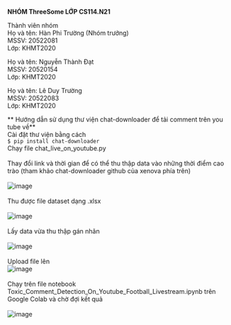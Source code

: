 **NHÓM ThreeSome LỚP CS114.N21**

Thành viên nhóm <br> 
Họ và tên: Hàn Phi Trường (Nhóm trưởng) <br>
MSSV: 20522081 <br>
Lớp: KHMT2020 <br>

Họ và tên: Nguyễn Thành Đạt <br>
MSSV: 20520154 <br>
Lớp: KHMT2020 <br>

Họ và tên: Lê Duy Trường <br>
MSSV: 20522083 <br>
Lớp: KHMT2020 <br>

** Hướng dẫn sử dụng thư viện chat-downloader để tải comment trên you tube về**
<br>Cài đặt thư viện bằng cách<br>
`$ pip install chat-downloader`
<br>Chạy file chat_live_on_youtube.py<br>
<br>Thay đổi link và thời gian để có thể thu thập data vào những thời điểm cao trào (tham khảo chat-downloader github của xenova phía trên)<br>
<br>![image](https://github.com/TruongNoDame/Comments-Esport-Livestream-Gam-R7/images/1.png)<br>
<br>Thu được file dataset dạng .xlsx<br>
<br>![image](https://user-images.githubusercontent.com/79317931/178136443-af37a147-d72a-40d5-9a83-f6085de50045.png)<br>
<br>Lấy data vừa thu thập gán nhãn<br>
<br>![image](https://user-images.githubusercontent.com/79317931/178136429-411acaa2-6238-4c41-980e-b45ab925576d.png)<br>
<br>Upload file lên 
<br>![image](https://user-images.githubusercontent.com/79317931/178136380-d1e3aa4c-dbe7-4f7f-8f71-b7b779457602.png)<br>
<br>Chạy trên file notebook Toxic_Comment_Detection_On_Youtube_Football_Livestream.ipynb trên Google Colab và chờ đợi kết quả<br>
<br>![image](https://user-images.githubusercontent.com/79317931/178136622-c79316e0-2128-4669-af5f-96cdbed3c866.png)<br>
